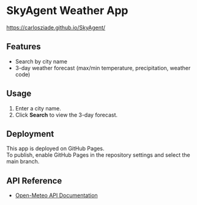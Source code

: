# SkyAgent Weather App
https://carlosziade.github.io/SkyAgent/

## Features
- Search by city name
- 3-day weather forecast (max/min temperature, precipitation, weather code)

## Usage
1. Enter a city name.
2. Click **Search** to view the 3-day forecast.

## Deployment

This app is deployed on GitHub Pages.  
To publish, enable GitHub Pages in the repository settings and select the main branch.

## API Reference

- [Open-Meteo API Documentation](https://open-meteo.com/en/docs)
